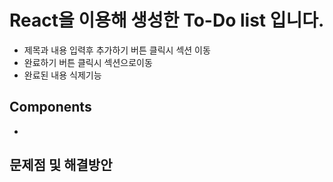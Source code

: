 #  React을 이용해 생성한 To-Do list 입니다.
<ul>
 <li>제목과 내용 입력후 추가하기 버튼 클릭시 섹션 이동</li>
 <li>완료하기 버튼 클릭시 섹션으로이동</li>
 <li> 완료된 내용 식제기능</li>
</ul>


##  Components
<ul>
 <li>

 </li>
</ul>

## 문제점 및 해결방안
